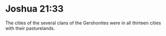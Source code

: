 # Joshua 21:33

The cities of the several clans of the Gershonites were in all thirteen cities with their pasturelands.
